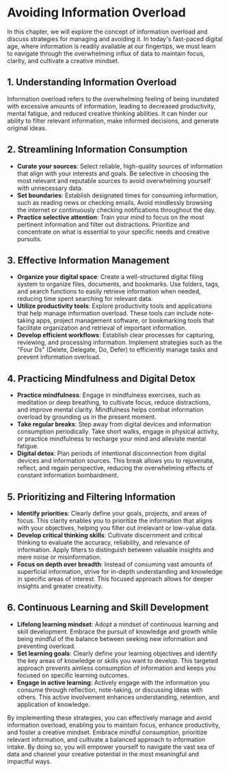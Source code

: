 Avoiding Information Overload
======================================

In this chapter, we will explore the concept of information overload and discuss strategies for managing and avoiding it. In today's fast-paced digital age, where information is readily available at our fingertips, we must learn to navigate through the overwhelming influx of data to maintain focus, clarity, and cultivate a creative mindset.

**1. Understanding Information Overload**
-----------------------------------------

Information overload refers to the overwhelming feeling of being inundated with excessive amounts of information, leading to decreased productivity, mental fatigue, and reduced creative thinking abilities. It can hinder our ability to filter relevant information, make informed decisions, and generate original ideas.

**2. Streamlining Information Consumption**
-------------------------------------------

* **Curate your sources**: Select reliable, high-quality sources of information that align with your interests and goals. Be selective in choosing the most relevant and reputable sources to avoid overwhelming yourself with unnecessary data.
* **Set boundaries**: Establish designated times for consuming information, such as reading news or checking emails. Avoid mindlessly browsing the internet or continuously checking notifications throughout the day.
* **Practice selective attention**: Train your mind to focus on the most pertinent information and filter out distractions. Prioritize and concentrate on what is essential to your specific needs and creative pursuits.

**3. Effective Information Management**
---------------------------------------

* **Organize your digital space**: Create a well-structured digital filing system to organize files, documents, and bookmarks. Use folders, tags, and search functions to easily retrieve information when needed, reducing time spent searching for relevant data.
* **Utilize productivity tools**: Explore productivity tools and applications that help manage information overload. These tools can include note-taking apps, project management software, or bookmarking tools that facilitate organization and retrieval of important information.
* **Develop efficient workflows**: Establish clear processes for capturing, reviewing, and processing information. Implement strategies such as the "Four Ds" (Delete, Delegate, Do, Defer) to efficiently manage tasks and prevent information overload.

**4. Practicing Mindfulness and Digital Detox**
-----------------------------------------------

* **Practice mindfulness**: Engage in mindfulness exercises, such as meditation or deep breathing, to cultivate focus, reduce distractions, and improve mental clarity. Mindfulness helps combat information overload by grounding us in the present moment.
* **Take regular breaks**: Step away from digital devices and information consumption periodically. Take short walks, engage in physical activity, or practice mindfulness to recharge your mind and alleviate mental fatigue.
* **Digital detox**: Plan periods of intentional disconnection from digital devices and information sources. This break allows you to rejuvenate, reflect, and regain perspective, reducing the overwhelming effects of constant information bombardment.

**5. Prioritizing and Filtering Information**
---------------------------------------------

* **Identify priorities**: Clearly define your goals, projects, and areas of focus. This clarity enables you to prioritize the information that aligns with your objectives, helping you filter out irrelevant or low-value data.
* **Develop critical thinking skills**: Cultivate discernment and critical thinking to evaluate the accuracy, reliability, and relevance of information. Apply filters to distinguish between valuable insights and mere noise or misinformation.
* **Focus on depth over breadth**: Instead of consuming vast amounts of superficial information, strive for in-depth understanding and knowledge in specific areas of interest. This focused approach allows for deeper insights and greater creativity.

**6. Continuous Learning and Skill Development**
------------------------------------------------

* **Lifelong learning mindset**: Adopt a mindset of continuous learning and skill development. Embrace the pursuit of knowledge and growth while being mindful of the balance between seeking new information and preventing overload.
* **Set learning goals**: Clearly define your learning objectives and identify the key areas of knowledge or skills you want to develop. This targeted approach prevents aimless consumption of information and keeps you focused on specific learning outcomes.
* **Engage in active learning**: Actively engage with the information you consume through reflection, note-taking, or discussing ideas with others. This active involvement enhances understanding, retention, and application of knowledge.

By implementing these strategies, you can effectively manage and avoid information overload, enabling you to maintain focus, enhance productivity, and foster a creative mindset. Embrace mindful consumption, prioritize relevant information, and cultivate a balanced approach to information intake. By doing so, you will empower yourself to navigate the vast sea of data and channel your creative potential in the most meaningful and impactful ways.
